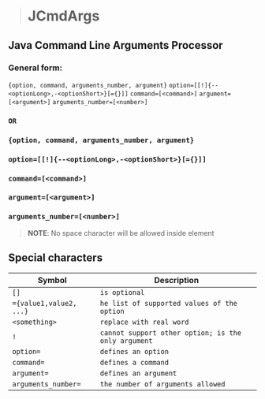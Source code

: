 > # JCmdArgs

## Java Command Line Arguments Processor

### General form:

`{option, command, arguments_number, argument}`
`option=[[!]{--<optionLong>,-<optionShort>}[={}]]`
`command=[<command>]`
`argument=[<argument>]`
`arguments_number=[<number>]`
### `OR`
### `{option, command, arguments_number, argument}`
### `option=[[!]{--<optionLong>,-<optionShort>}[={}]]`
### `command=[<command>]`
### `argument=[<argument>]`
### `arguments_number=[<number>]`

> **NOTE**: No space character will be allowed inside element

## Special characters
| Symbol                  | Description                                         |
|-------------------------|-----------------------------------------------------|
| `[]`                    | `is optional`                                       |
| `={value1,value2, ...}` | `he list of supported values of the option`         |
| `<something>`           | `replace with real word`                            |
| `!`                     | `cannot support other option; is the only argument` |
| `option=`               | `defines an option`                                 |
| `command=`              | `defines a command`                                 |
| `argument=`             | `defines an argument`                               |
| `arguments_number=`     | `the number of arguments allowed`                   |

